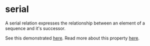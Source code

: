 # serial

A serial relation expresses the relationship between an element of a sequence and it's successor.

See this demonstrated [here](...).
Read more about this property [here](https://en.wikipedia.org/wiki/Serial_relation).